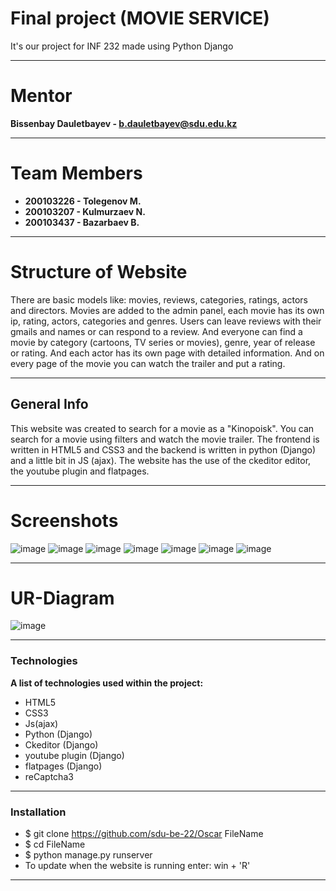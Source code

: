 # Final project (MOVIE SERVICE)

 It's our project for INF 232 made using Python Django
____

# Mentor

**Bissenbay Dauletbayev - b.dauletbayev@sdu.edu.kz**
____

# Team Members

- **200103226 - Tolegenov M.**
- **200103207 - Kulmurzaev N.**
- **200103437 - Bazarbaev B.**
____

# Structure of Website

  There are basic models like: movies, reviews, categories, ratings, actors and directors.
 Movies are added to the admin panel, each movie has its own ip, rating, actors, categories and genres.
 Users can leave reviews with their gmails and names or can respond to a review. And everyone can find 
 a movie by category (cartoons, TV series or movies), genre, year of release or rating. And each actor 
 has its own page with detailed information. And on every page of the movie you can watch the trailer and put a rating.
 ____
## General Info
 
This website was created to search for a movie as a "Kinopoisk". You can search for a movie using filters and watch the movie trailer. 
The frontend is written in HTML5 and CSS3 and the backend is written in python (Django) and a little bit in JS (ajax). The website has 
the use of the ckeditor editor, the youtube plugin and flatpages.
____
# Screenshots

![image](https://user-images.githubusercontent.com/91064227/168893429-c2371153-0641-4315-992a-1db540087ad4.png)
![image](https://user-images.githubusercontent.com/91064227/168893554-bba1d807-77ba-4879-9e13-2df1094ed024.png)
![image](https://user-images.githubusercontent.com/91064227/168893617-3a543e21-a806-441a-a4cc-e762fdbcd0c6.png)
![image](https://user-images.githubusercontent.com/91064227/168893978-c5a856b1-7d07-42c6-90f0-98e201b06f0a.png)
![image](https://user-images.githubusercontent.com/91064227/168894043-0eecced2-c9d0-46fe-8529-037ff7d2800c.png)
![image](https://user-images.githubusercontent.com/91064227/168894096-23b196f7-8a99-4571-b073-e705dd3f35d6.png)
![image](https://user-images.githubusercontent.com/91064227/168894199-f705d210-3f30-4e7a-8e67-997fdcee6d89.png)
____
# UR-Diagram
![image](https://user-images.githubusercontent.com/91064227/168897036-f67ee46b-db94-434e-94c1-ed67b693d660.png)
____
### Technologies

**A list of technologies used within the project:**
- HTML5
- CSS3
- Js(ajax)
- Python (Django)
- Ckeditor (Django)
- youtube plugin (Django)
- flatpages (Django)
- reCaptcha3
____
### Installation

- $ git clone https://github.com/sdu-be-22/Oscar FileName
- $ cd FileName
- $ python manage.py runserver
- To update when the website is running enter: win + 'R'
____

